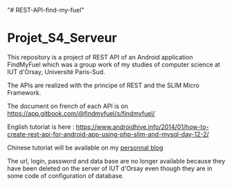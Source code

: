 "# REST-API-find-my-fuel" 
# Projet_S4_Serveur


This repository is a project of REST API of an Android application FindMyFuel which was a group work of my studies of computer science at IUT d'Orsay, Université Paris-Sud. 

The APIs are realized with the principe of REST and the SLIM Micro Framework.

The document on french of each API is on https://app.gitbook.com/@findmyfuel/s/findmyfuel/

English tutoriat is here : https://www.androidhive.info/2014/01/how-to-create-rest-api-for-android-app-using-php-slim-and-mysql-day-12-2/

Chinese tutoriat will be available on my [personnal blog](valeeraz.github.io)

The url, login, password and data base are no longer available because they have been deleted on the server of IUT d'Orsay even though they are in some code of configuration of database.

